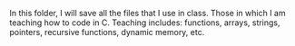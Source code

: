 In this folder, I will save all the files that I use in class. Those in which I am teaching how to code in C.
Teaching includes: functions, arrays, strings, pointers, recursive functions, dynamic memory, etc.

